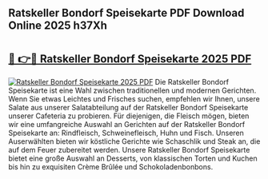## Ratskeller Bondorf Speisekarte PDF Download Online 2025 h37Xh

# <h2><a href="http://gc73pit.nevu.top/?p=Ratskeller+Bondorf+Speisekarte">🔗 👉🔴 Ratskeller Bondorf Speisekarte 2025 PDF</a></h2>

[![Ratskeller Bondorf Speisekarte 2025 PDF](https://i.imgur.com/dBaPXMq.png)](http://gc73pit.nevu.top/?p=Ratskeller+Bondorf+Speisekarte)
Die Ratskeller Bondorf Speisekarte ist eine Wahl zwischen traditionellen und modernen Gerichten. Wenn Sie etwas Leichtes und Frisches suchen, empfehlen wir Ihnen, unsere Salate aus unserer Salatabteilung auf der Ratskeller Bondorf Speisekarte unserer Cafeteria zu probieren. Für diejenigen, die Fleisch mögen, bieten wir eine umfangreiche Auswahl an Gerichten auf der Ratskeller Bondorf Speisekarte an: Rindfleisch, Schweinefleisch, Huhn und Fisch. Unseren Auserwählten bieten wir köstliche Gerichte wie Schaschlik und Steak an, die auf dem Feuer zubereitet werden. Unsere Ratskeller Bondorf Speisekarte bietet eine große Auswahl an Desserts, von klassischen Torten und Kuchen bis hin zu exquisiten Crème Brûlée und Schokoladenbonbons.
